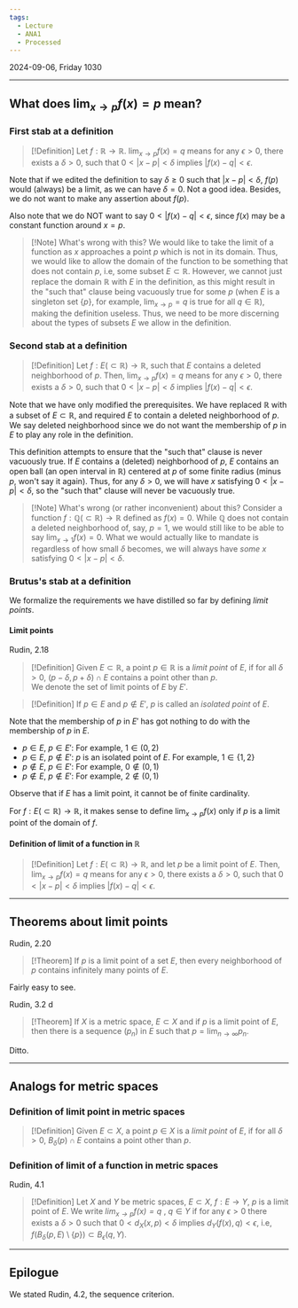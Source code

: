 ```yaml
---
tags:
  - Lecture
  - ANA1
  - Processed
---
```

2024-09-06, Friday
1030

---
## What does $\lim_{ x \to p }f(x) = p$ mean?

### First stab at a definition

>[!Definition]
>Let $f: \mathbb{R}\to \mathbb{R}$.
>$\lim_{ x \to p }f(x) = q$ means for any $\epsilon>0$, there exists a $\delta>0$, such that  $0<|x-p|<\delta$ implies $|f(x)-q|<\epsilon$. 

Note that if we edited the definition to say $\delta\ge 0$ such that $|x-p|<\delta$, $f(p)$ would (always) be a limit, as we can have $\delta=0$. Not a good idea. Besides, we do not want to make any assertion about $f(p)$.

Also note that we do NOT want to say $0<|f(x)-q|<\epsilon$, since $f(x)$ may be a constant function around $x=p$. 

> [!Note] What's wrong with this?
> We would like to take the limit of a function as $x$ approaches a point $p$ which is not in its domain. Thus, we would like to allow the domain of the function to be something that does not contain $p$, i.e, some subset $E\subset\mathbb{R}$. However, we cannot just replace the domain $\mathbb{R}$ with $E$ in the definition, as this might result in the "such that" clause being vacuously true for some $p$ (when $E$ is a singleton set $\{ p \}$, for example, $\lim_{ x \to p }=q$ is true for all $q\in \mathbb{R}$), making the definition useless. Thus, we need to be more discerning about the types of subsets $E$ we allow in the definition.

### Second stab at a definition

>[!Definition]
>Let $f: E(\subset \mathbb{R})\to \mathbb{R}$, such that $E$ contains a deleted neighborhood of $p$. 
>Then, $\lim_{ x \to p }f(x) = q$ means for any $\epsilon>0$, there exists a $\delta>0$, such that  $0<|x-p|<\delta$ implies $|f(x)-q|<\epsilon$. 

Note that we have only modified the prerequisites. We have replaced $\mathbb{R}$ with a subset of $E\subset\mathbb{R}$, and required $E$ to contain a deleted neighborhood of $p$. We say deleted neighborhood since we do not want the membership of $p$ in $E$ to play any role in the definition.

This definition attempts to ensure that the "such that" clause is never vacuously true. If $E$ contains a (deleted) neighborhood of $p$, $E$ contains an open ball (an open interval in $\mathbb{R}$) centered at $p$ of some finite radius (minus $p$, won't say it again). Thus, for any $\delta>0$, we will have $x$ satisfying $0<|x-p|<\delta$, so the "such that" clause will never be vacuously true. 

>[!Note] What's wrong (or rather inconvenient) about this?
>Consider a function $f:\mathbb{Q}(\subset \mathbb{R})\to \mathbb{R}$ defined as $f(x)=0$. While $\mathbb{Q}$ does not contain a deleted neighborhood of, say, $p=1$, we would still like to be able to say $\lim_{ x \to 1 }f(x)=0$. What we would actually like to mandate is regardless of how small $\delta$ becomes, we will always have *some* $x$ satisfying $0<|x-p|<\delta$. 

### Brutus's stab at a definition

We formalize the requirements we have distilled so far by defining *limit points*.
#### Limit points
Rudin, 2.18
>[!Definition]
>Given $E\subset \mathbb{R}$, a point $p\in \mathbb{R}$ is a *limit point* of $E$, if for all $\delta>0$,  $(p-\delta, p+\delta)\cap E$ contains a point other than $p$.  
>We denote the set of limit points of $E$ by $E'$. 

>[!Definition]
>If $p\in E$ and $p\not\in E'$, $p$ is called an *isolated point* of $E$. 

Note that the membership of $p$ in $E'$ has got nothing to do with the membership of $p$ in $E$. 
- $p \in E$, $p\in E'$: For example, $1\in(0, 2)$
- $p \in E$, $p\not\in E'$: $p$ is an isolated point of $E$. For example, $1\in \{ 1, 2 \}$
- $p\not\in E$, $p\in E'$: For example, $0\not\in(0, 1)$
- $p\not\in E$, $p\not\in E'$: For example, $2\not\in(0, 1)$

Observe that if $E$ has a limit point, it cannot be of finite cardinality.

For $f:E(\subset \mathbb{R})\to \mathbb{R}$, it makes sense to define $\lim_{ x \to p }f(x)$ only if $p$ is a limit point of the domain of $f$. 

#### Definition of limit of a function in $\mathbb{R}$
>[!Definition]
>Let $f: E(\subset \mathbb{R})\to \mathbb{R}$, and let $p$ be a limit point of $E$.
>Then, $\lim_{ x \to p }f(x) = q$ means for any $\epsilon>0$, there exists a $\delta>0$, such that  $0<|x-p|<\delta$ implies $|f(x)-q|<\epsilon$. 

---
## Theorems about limit points

Rudin, 2.20
>[!Theorem]
>If $p$ is a limit point of a set $E$, then every neighborhood of $p$ contains infinitely many points of $E$.

Fairly easy to see.

Rudin, 3.2 d
>[!Theorem]
>If $X$ is a metric space, $E\subset X$ and if $p$ is a limit point of $E$, then there is a sequence $(p_{n})$ in $E$ such that $p=\lim_{ n \to \infty }p_{n}$. 

Ditto.

---
## Analogs for metric spaces

### Definition of limit point in metric spaces

>[!Definition]
>Given $E\subset X$, a point $p\in X$ is a *limit point* of $E$, if for all $\delta>0$, $B_{\delta}(p)\cap E$ contains a point other than $p$. 

### Definition of limit of a function in metric spaces

Rudin, 4.1
>[!Definition]
>Let $X$ and $Y$ be metric spaces, $E\subset X$, $f:E\to Y$, $p$ is a limit point of $E$.
>We write *$\lim_{ x \to p }f(x)= q$* , $q\in Y$ if for any $\epsilon>0$ there exists a $\delta>0$ such that $0<d_{X}(x, p)<\delta$ implies $d_{Y}(f(x), q)<\epsilon$, i.e, $f(B_{\delta}(p, E)\setminus \{ p \})\subset B_{\epsilon}(q, Y)$.

---

## Epilogue

We stated Rudin, 4.2, the sequence criterion.
